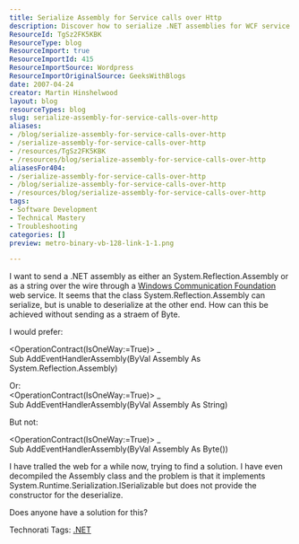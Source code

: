```yaml
---
title: Serialize Assembly for Service calls over Http
description: Discover how to serialize .NET assemblies for WCF service calls without byte streams. Join the discussion and find solutions to your coding challenges!
ResourceId: TgSz2FK5KBK
ResourceType: blog
ResourceImport: true
ResourceImportId: 415
ResourceImportSource: Wordpress
ResourceImportOriginalSource: GeeksWithBlogs
date: 2007-04-24
creator: Martin Hinshelwood
layout: blog
resourceTypes: blog
slug: serialize-assembly-for-service-calls-over-http
aliases:
- /blog/serialize-assembly-for-service-calls-over-http
- /serialize-assembly-for-service-calls-over-http
- /resources/TgSz2FK5KBK
- /resources/blog/serialize-assembly-for-service-calls-over-http
aliasesFor404:
- /serialize-assembly-for-service-calls-over-http
- /blog/serialize-assembly-for-service-calls-over-http
- /resources/blog/serialize-assembly-for-service-calls-over-http
tags:
- Software Development
- Technical Mastery
- Troubleshooting
categories: []
preview: metro-binary-vb-128-link-1-1.png

---
```

I want to send a .NET assembly as either an System.Reflection.Assembly or as a string over the wire through a [Windows Communication Foundation](http://wcf.netfx3.com "Windows Communication Foundation") web service. It seems that the class System.Reflection.Assembly can serialize, but is unable to deserialize at the other end. How can this be achieved without sending as a straem of Byte.

I would prefer:

<OperationContract(IsOneWay:=True)> \_  
Sub AddEventHandlerAssembly(ByVal Assembly As System.Reflection.Assembly)

Or:  
<OperationContract(IsOneWay:=True)> \_  
Sub AddEventHandlerAssembly(ByVal Assembly As String)

But not:

<OperationContract(IsOneWay:=True)> \_  
Sub AddEventHandlerAssembly(ByVal Assembly As Byte())

I have tralled the web for a while now, trying to find a solution. I have even decompiled the Assembly class and the problem is that it implements System.Runtime.Serialization.ISerializable but does not provide the constructor for the deserialize.

Does anyone have a solution for this?

Technorati Tags: [.NET](http://technorati.com/tags/.NET)
